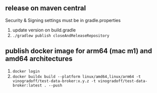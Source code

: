 ## release on maven central

Security & Signing settings must be in gradle.properties

1. update version on build.gradle
2. `./gradlew publish closeAndReleaseRepository`

## publish docker image for arm64 (mac m1) and amd64 architectures

1. `docker login`
2. `docker buildx build --platform linux/amd64,linux/arm64 -t vinogradoff/test-data-broker:x.y.z -t vinogradoff/test-data-broker:latest . --push`